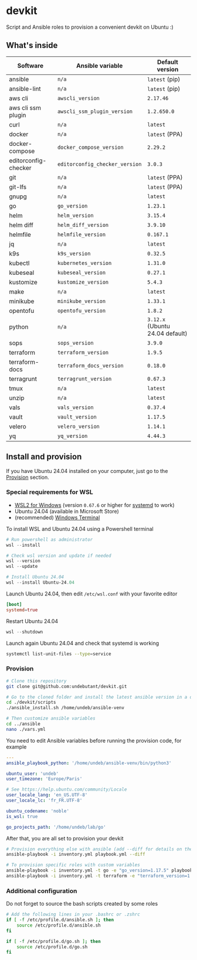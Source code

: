 # devkit

Script and Ansible roles to provision a convenient devkit on Ubuntu :)


## What's inside

| Software             | Ansible variable               | Default version                 |
| -------------------- | ------------------------------ | ------------------------------- |
| ansible              | `n/a`                          | `latest` (pip)                  |
| ansible-lint         | `n/a`                          | `latest` (pip)                  |
| aws cli              | `awscli_version`               | `2.17.46`                       |
| aws cli ssm plugin   | `awscli_ssm_plugin_version`    | `1.2.650.0`                     |
| curl                 | `n/a`                          | `latest`                        |
| docker               | `n/a`                          | `latest` (PPA)                  |
| docker-compose       | `docker_compose_version`       | `2.29.2`                        |
| editorconfig-checker | `editorconfig_checker_version` | `3.0.3`                         |
| git                  | `n/a`                          | `latest` (PPA)                  |
| git-lfs              | `n/a`                          | `latest` (PPA)                  |
| gnupg                | `n/a`                          | `latest`                        |
| go                   | `go_version`                   | `1.23.1`                        |
| helm                 | `helm_version`                 | `3.15.4`                        |
| helm diff            | `helm_diff_version`            | `3.9.10`                        |
| helmfile             | `helmfile_version`             | `0.167.1`                       |
| jq                   | `n/a`                          | `latest`                        |
| k9s                  | `k9s_version`                  | `0.32.5`                        |
| kubectl              | `kubernetes_version`           | `1.31.0`                        |
| kubeseal             | `kubeseal_version`             | `0.27.1`                        |
| kustomize            | `kustomize_version`            | `5.4.3`                         |
| make                 | `n/a`                          | `latest`                        |
| minikube             | `minikube_version`             | `1.33.1`                        |
| opentofu             | `opentofu_version`             | `1.8.2`                         |
| python               | `n/a`                          | `3.12.x` (Ubuntu 24.04 default) |
| sops                 | `sops_version`                 | `3.9.0`                         |
| terraform            | `terraform_version`            | `1.9.5`                         |
| terraform-docs       | `terraform_docs_version`       | `0.18.0`                        |
| terragrunt           | `terragrunt_version`           | `0.67.3`                        |
| tmux                 | `n/a`                          | `latest`                        |
| unzip                | `n/a`                          | `latest`                        |
| vals                 | `vals_version`                 | `0.37.4`                        |
| vault                | `vault_version`                | `1.17.5`                        |
| velero               | `velero_version`               | `1.14.1`                        |
| yq                   | `yq_version`                   | `4.44.3`                        |


## Install and provision

If you have Ubuntu 24.04 installed on your computer, just go to the [Provision](./README.md#provision) section.


### Special requirements for WSL

- [WSL2 for Windows](https://docs.microsoft.com/en-us/windows/wsl/install) (version `0.67.6` or higher for [systemd](https://devblogs.microsoft.com/commandline/systemd-support-is-now-available-in-wsl) to work)
- Ubuntu 24.04 (available in Microsoft Store)
- (recommended) [Windows Terminal](https://docs.microsoft.com/en-us/windows/terminal/install)

To install WSL and Ubuntu 24.04 using a Powershell terminal
```powershell
# Run powershell as administrator
wsl --install

# Check wsl version and update if needed
wsl --version
wsl --update

# Install Ubuntu 24.04
wsl --install Ubuntu-24.04
```

Launch Ubuntu 24.04, then edit `/etc/wsl.conf` with your favorite editor
```toml
[boot]
systemd=true
```

Restart Ubuntu 24.04
```powershell
wsl --shutdown
```

Launch again Ubuntu 24.04 and check that systemd is working
```bash
systemctl list-unit-files --type=service
```


### Provision

```bash
# Clone this repository
git clone git@github.com:undebutant/devkit.git

# Go to the cloned folder and install the latest ansible version in a dedicated venv
cd ./devkit/scripts
./ansible_install.sh /home/undeb/ansible-venv

# Then customize ansible variables
cd ../ansible
nano ./vars.yml
```

You need to edit Ansible variables before running the provision code, for example
```yaml
---
ansible_playbook_python: '/home/undeb/ansible-venv/bin/python3'

ubuntu_user: 'undeb'
user_timezone: 'Europe/Paris'

# See https://help.ubuntu.com/community/Locale
user_locale_lang: 'en_US.UTF-8'
user_locale_lc: 'fr_FR.UTF-8'

ubuntu_codename: 'noble'
is_wsl: true

go_projects_path: '/home/undeb/lab/go'
```

After that, you are all set to provision your devkit
```bash
# Provision everything else with ansible (add --diff for details on the changes)
ansible-playbook -i inventory.yml playbook.yml --diff

# To provision specific roles with custom variables
ansible-playbook -i inventory.yml -t go -e "go_version=1.17.5" playbook.yml --diff
ansible-playbook -i inventory.yml -t terraform -e "terraform_version=1.0.11 terragrunt_version=0.34.3" playbook.yml --diff
```


### Additional configuration

Do not forget to source the bash scripts created by some roles
```bash
# Add the following lines in your .bashrc or .zshrc
if [ -f /etc/profile.d/ansible.sh ]; then
    source /etc/profile.d/ansible.sh
fi

if [ -f /etc/profile.d/go.sh ]; then
    source /etc/profile.d/go.sh
fi
```
